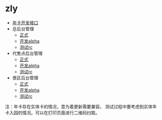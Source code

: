 # zly
* [年卡开发接口](card.md)
 * 总后台管理
   * [正式](http://drive.zlvyun.com/manage)
   * [开发alpha](http://drive.alpha.zlvyun.com/manage)
   * [测试rc](http://drive.rc.zlvyun.com/manage)
 * 代售点后台管理
   * [正式](http://drive.zlvyun.com/card/manage)
   * [开发alpha](http://drive.alpha.zlvyun.com/card/manage)
   * [测试rc](http://drive.rc.zlvyun.com/card/manage)
 * 景区后台管理
   * [正式](http://drive.zlvyun.com/card/scenic)
   * [开发alpha](http://drive.alpha.zlvyun.com/card/scenic)
   * [测试rc](http://drive.rc.zlvyun.com/card/scenic)

注：年卡存在实体卡的情况，意为着更新需要兼容。
测试过程中要考虑到实体年卡入园的情况。可以在打印页面进行二维码扫取。
